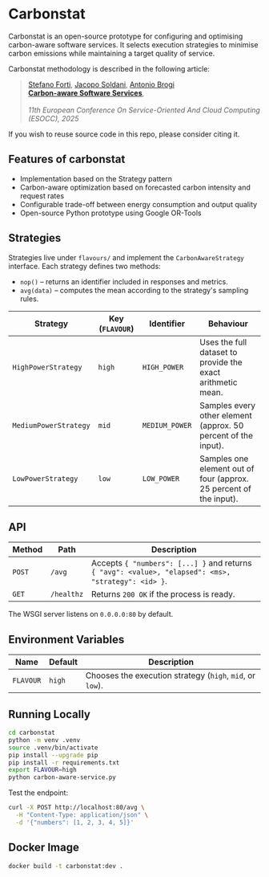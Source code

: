 # Carbonstat

Carbonstat is an open-source prototype for configuring and optimising carbon-aware software services. It selects execution strategies to minimise carbon emissions while maintaining a target quality of service.

Carbonstat methodology is described in the following article:

> [Stefano Forti](http://pages.di.unipi.it/forti), [Jacopo Soldani](http://pages.di.unipi.it/soldani), [Antonio Brogi](http://pages.di.unipi.it/brogi)<br>
> [**Carbon-aware Software Services**](https://doi.org/10.1007/978-3-031-84617-5_6), <br>	
> *11th European Conference On Service-Oriented And Cloud Computing (ESOCC), 2025*

If you wish to reuse source code in this repo, please consider citing it.

## Features of carbonstat
- Implementation based on the Strategy pattern
- Carbon-aware optimization based on forecasted carbon intensity and request rates
- Configurable trade-off between energy consumption and output quality
- Open-source Python prototype using Google OR-Tools

## Strategies

Strategies live under `flavours/` and implement the `CarbonAwareStrategy`
interface. Each strategy defines two methods:

- `nop()` – returns an identifier included in responses and metrics.
- `avg(data)` – computes the mean according to the strategy's sampling rules.

| Strategy | Key (`FLAVOUR`) | Identifier | Behaviour |
| -------- | --------------- | ---------- | --------- |
| `HighPowerStrategy` | `high` | `HIGH_POWER` | Uses the full dataset to provide the exact arithmetic mean. |
| `MediumPowerStrategy` | `mid` | `MEDIUM_POWER` | Samples every other element (approx. 50 percent of the input). |
| `LowPowerStrategy` | `low` | `LOW_POWER` | Samples one element out of four (approx. 25 percent of the input). |

## API

| Method | Path | Description |
| ------ | ---- | ----------- |
| `POST` | `/avg` | Accepts `{ "numbers": [...] }` and returns `{ "avg": <value>, "elapsed": <ms>, "strategy": <id> }`. |
| `GET` | `/healthz` | Returns `200 OK` if the process is ready. |

The WSGI server listens on `0.0.0.0:80` by default.

## Environment Variables

| Name | Default | Description |
| ---- | ------- | ----------- |
| `FLAVOUR` | `high` | Chooses the execution strategy (`high`, `mid`, or `low`). |

## Running Locally

```bash
cd carbonstat
python -m venv .venv
source .venv/bin/activate
pip install --upgrade pip
pip install -r requirements.txt
export FLAVOUR=high
python carbon-aware-service.py
```

Test the endpoint:

```bash
curl -X POST http://localhost:80/avg \
  -H "Content-Type: application/json" \
  -d '{"numbers": [1, 2, 3, 4, 5]}'
```

## Docker Image

```bash
docker build -t carbonstat:dev .
```

